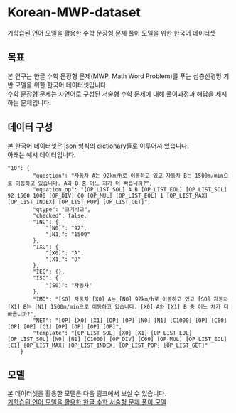 # Korean-MWP-dataset
기학습된 언어 모델을 활용한 수학 문장형 문제 풀이 모델을 위한 한국어 데이터셋

## 목표
본 연구는 한글 수학 문장형 문제(MWP, Math Word Problem)를 푸는 심층신경망 기반 모델을 위한 한국어 데이터셋입니다.  
수학 문장형 문제는 자연어로 구성된 서술형 수학 문제에 대해 풀이과정과 해답을 제시하는 문제입니다.

## 데이터 구성
본 한국어 데이터셋은 json 형식의 dictionary들로 이루어져 있습니다.  
아래는 예시 데이터입니다.
```
"10": {
        "question": "자동차 A는 92km/h로 이동하고 있고 자동차 B는 1500m/min으로 이동하고 있습니다. A와 B 중 어느 차가 더 빠릅니까?",
        "equation_op": "[OP_LIST_SOL] A B [OP_LIST_EOL] [OP_LIST_SOL] 92 1500 1000 [OP_DIV] 60 [OP_MUL] [OP_LIST_EOL] 1 [OP_LIST_MAX] [OP_LIST_INDEX] [OP_LIST_POP] [OP_LIST_GET]",
        "qtype": "크기비교",
        "checked": false,
        "INC": {
            "[N0]": "92",
            "[N1]": "1500"
        },
        "IXC": {
            "[X0]": "A",
            "[X1]": "B"
        },
        "IEC": {},
        "ISC": {
            "[S0]": "자동차"
        },
        "IMQ": "[S0] 자동차 [X0] A는 [N0] 92km/h로 이동하고 있고 [S0] 자동차 [X1] B는 [N1] 1500m/min으로 이동하고 있습니다. [X0] A와 [X1] B 중 어느 차가 더 빠릅니까?",
        "NET": "[OP] [X0] [X1] [OP] [OP] [N0] [N1] [C1000] [OP] [C60] [OP] [OP] [C1] [OP] [OP] [OP] [OP]",
        "template": "[OP_LIST_SOL] [X0] [X1] [OP_LIST_EOL] [OP_LIST_SOL] [N0] [N1] [C1000] [OP_DIV] [C60] [OP_MUL] [OP_LIST_EOL] [C1] [OP_LIST_MAX] [OP_LIST_INDEX] [OP_LIST_POP] [OP_LIST_GET]"
    }
```

## 모델
본 데이터셋을 활용한 모델은 다음 링크에서 보실 수 있습니다.  
[기학습된 언어 모델을 활용한 한글 수학 서술형 문제 풀이 모델](https://github.com/JiwooKimAR/MWP-solver-with-pretrained-language-model)
